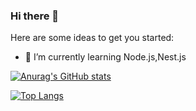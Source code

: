### Hi there 👋


Here are some ideas to get you started:


- 🌱 I’m currently learning Node.js,Nest.js

<!--
- 🔭 I’m currently working on ...
- 👯 I’m looking to collaborate on ...
- 🤔 I’m looking for help with ...
- 💬 Ask me about ...
- 📫 How to reach me: ...
- 😄 Pronouns: ...
- ⚡ Fun fact: ...
-->


<!--
**wx1458084829/wx1458084829** is a ✨ _special_ ✨ repository because its `README.md` (this file) appears on your GitHub profile.
-->

[![Anurag's GitHub stats](https://github-readme-stats.vercel.app/api?username=wx1458084829)](https://github.com/anuraghazra/github-readme-stats)

[![Top Langs](https://github-readme-stats.vercel.app/api/top-langs/?username=wx1458084829)](https://github.com/anuraghazra/github-readme-stats)
